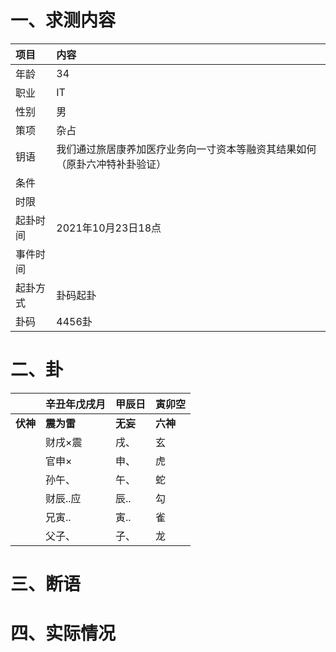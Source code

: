 # 一、求测内容
|项目|内容|
|:-|:-|
|年龄|34|
|职业|IT|
|性别|男|
|策项|杂占|
|钥语|我们通过旅居康养加医疗业务向一寸资本等融资其结果如何（原卦六冲特补卦验证）|
|条件||
|时限||
|起卦时间|2021年10月23日18点|
|事件时间||
|起卦方式|卦码起卦|
|卦码|4456卦|

# 二、卦
||辛丑年戊戌月|甲辰日|寅卯空|
|:-|:-|:-|:-|
|**伏神**|**震为雷**|**无妄**|**六神**|
||财戌×震|戌、|玄|
||官申×|申、|虎|
||孙午、|午、|蛇|
||财辰..应|辰..|勾|
||兄寅..|寅..|雀|
||父子、|子、|龙|


# 三、断语

# 四、实际情况